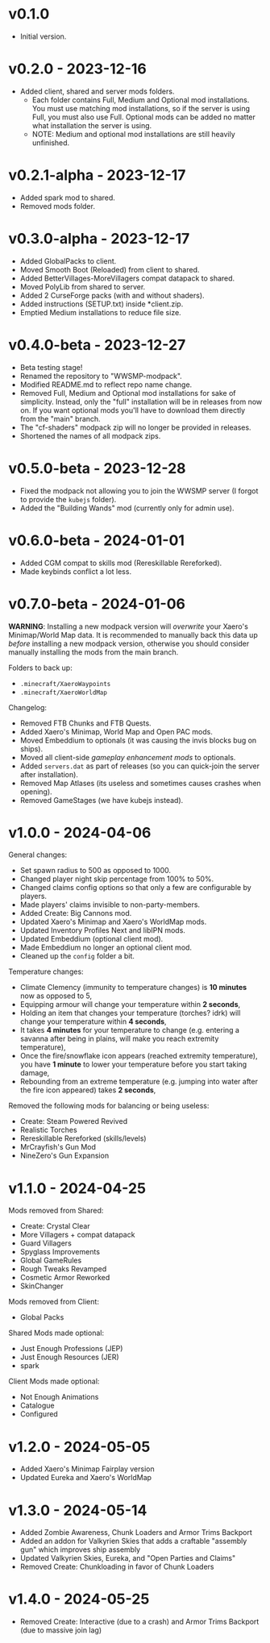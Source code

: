 # v0.1.0

- Initial version.

# v0.2.0 - 2023-12-16

- Added client, shared and server mods folders.
  - Each folder contains Full, Medium and Optional mod installations. You must
    use matching mod installations, so if the server is using Full, you must
    also use Full. Optional mods can be added no matter what installation the
    server is using.
  - NOTE: Medium and optional mod installations are still heavily unfinished.

# v0.2.1-alpha - 2023-12-17

- Added spark mod to shared.
- Removed mods folder.

# v0.3.0-alpha - 2023-12-17

- Added GlobalPacks to client.
- Moved Smooth Boot (Reloaded) from client to shared.
- Added BetterVillages-MoreVillagers compat datapack to shared.
- Moved PolyLib from shared to server.
- Added 2 CurseForge packs (with and without shaders).
- Added instructions (SETUP.txt) inside \*client.zip.
- Emptied Medium installations to reduce file size.

# v0.4.0-beta - 2023-12-27

- Beta testing stage!
- Renamed the repository to "WWSMP-modpack".
- Modified README.md to reflect repo name change.
- Removed Full, Medium and Optional mod installations for sake of simplicity.
  Instead, only the "full" installation will be in releases from now on.
  If you want optional mods you'll have to download them directly from the
  "main" branch.
- The "cf-shaders" modpack zip will no longer be provided in releases.
- Shortened the names of all modpack zips.

# v0.5.0-beta - 2023-12-28

- Fixed the modpack not allowing you to join the WWSMP server (I forgot to
  provide the `kubejs` folder).
- Added the "Building Wands" mod (currently only for admin use).

# v0.6.0-beta - 2024-01-01

- Added CGM compat to skills mod (Rereskillable Rereforked).
- Made keybinds conflict a lot less.

# v0.7.0-beta - 2024-01-06

**WARNING**: Installing a new modpack version will _overwrite_ your Xaero's
Minimap/World Map data. It is recommended to manually back this data up
_before_ installing a new modpack version, otherwise you should consider
manually installing the mods from the main branch.

Folders to back up:

- `.minecraft/XaeroWaypoints`
- `.minecraft/XaeroWorldMap`

Changelog:

- Removed FTB Chunks and FTB Quests.
- Added Xaero's Minimap, World Map and Open PAC mods.
- Moved Embeddium to optionals (it was causing the invis blocks bug on ships).
- Moved all client-side _gameplay enhancement mods_ to optionals.
- Added `servers.dat` as part of releases (so you can quick-join the server
  after installation).
- Removed Map Atlases (its useless and sometimes causes crashes when opening).
- Removed GameStages (we have kubejs instead).

# v1.0.0 - 2024-04-06

General changes:

- Set spawn radius to 500 as opposed to 1000.
- Changed player night skip percentage from 100% to 50%.
- Changed claims config options so that only a few are configurable by players.
- Made players' claims invisible to non-party-members.
- Added Create: Big Cannons mod.
- Updated Xaero's Minimap and Xaero's WorldMap mods.
- Updated Inventory Profiles Next and libIPN mods.
- Updated Embeddium (optional client mod).
- Made Embeddium no longer an optional client mod.
- Cleaned up the `config` folder a bit.

Temperature changes:

- Climate Clemency (immunity to temperature changes) is **10 minutes** now as opposed to 5,
- Equipping armour will change your temperature within **2 seconds**,
- Holding an item that changes your temperature (torches? idrk) will change your temperature within **4 seconds**,
- It takes **4 minutes** for your temperature to change (e.g. entering a savanna after being in plains, will make you reach extremity temperature),
- Once the fire/snowflake icon appears (reached extremity temperature), you have **1 minute** to lower your temperature before you start taking damage,
- Rebounding from an extreme temperature (e.g. jumping into water after the fire icon appeared) takes **2 seconds**,

Removed the following mods for balancing or being useless:

- Create: Steam Powered Revived
- Realistic Torches
- Rereskillable Rereforked (skills/levels)
- MrCrayfish's Gun Mod
- NineZero's Gun Expansion

# v1.1.0 - 2024-04-25

Mods removed from Shared:

- Create: Crystal Clear
- More Villagers + compat datapack
- Guard Villagers
- Spyglass Improvements
- Global GameRules
- Rough Tweaks Revamped
- Cosmetic Armor Reworked
- SkinChanger

Mods removed from Client:

- Global Packs

Shared Mods made optional:

- Just Enough Professions (JEP)
- Just Enough Resources (JER)
- spark

Client Mods made optional:

- Not Enough Animations
- Catalogue
- Configured

# v1.2.0 - 2024-05-05

- Added Xaero's Minimap Fairplay version
- Updated Eureka and Xaero's WorldMap

# v1.3.0 - 2024-05-14

- Added Zombie Awareness, Chunk Loaders and Armor Trims Backport
- Added an addon for Valkyrien Skies that adds a craftable "assembly gun" which improves ship assembly
- Updated Valkyrien Skies, Eureka, and "Open Parties and Claims"
- Removed Create: Chunkloading in favor of Chunk Loaders

# v1.4.0 - 2024-05-25

- Removed Create: Interactive (due to a crash) and Armor Trims Backport (due to massive join lag)
